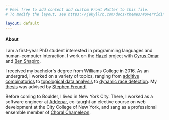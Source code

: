 ```yaml
---
# Feel free to add content and custom Front Matter to this file.
# To modify the layout, see https://jekyllrb.com/docs/themes/#overriding-theme-defaults

layout: default
---
```

#### About

I am a first-year PhD student interested in programming languages and human-computer interaction. I work on the [Hazel](http://hazel.org/) project with [Cyrus Omar](https://people.cs.uchicago.edu/~comar/) and [Ben Shapiro](http://benshapi.ro/).

I received my bachelor's degree from Williams College in 2016. As an undergrad, I worked on a variety of topics, ranging from [additive combinatorics](https://www.sciencedirect.com/science/article/pii/S0022314X1500181X) to [topological data analysis](assets/docs/nzp.pdf) to [dynamic race detection](assets/docs/poster.pdf). My [thesis](assets/docs/thesis.pdf) was advised by [Stephen Freund](http://www.cs.williams.edu/~freund/index.html).

Before coming to Boulder, I lived in New York City. There, I worked as a software engineer at [Addepar](https://addepar.com/), co-taught an elective course on web development at the City College of New York, and sang as a professional ensemble member of [Choral Chameleon](http://www.choralchameleon.com/).
